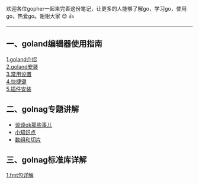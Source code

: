 欢迎各位gopher一起来完善这份笔记，让更多的人能够了解go，学习go，使用go，热爱go。谢谢大家 :blush: :thumbsup:
***

## 一、goland编辑器使用指南
[1.goland介绍](goland使用指南/1.介绍.md)<br>
[2.goland安装](goland使用指南/2.安装.md)<br>
[3.常用设置](goland使用指南/3.常用设置.md)<br>
[4.快捷键](goland使用指南/4.快捷键.md)<br>
[5.插件安装](goland使用指南/5.插件安装.md)<br>

## 二、golnag专题讲解
* [谈谈ok那些事儿](golang专题讲解/谈谈ok那些事儿.md)<br>
* [小知识点](golang专题讲解/小知识点.md)<br>
* [数组和切片](golang专题讲解/数组和切片.md)<br>


## 三、golnag标准库详解
[1.fmt包详解](seelog.xmge.top)

